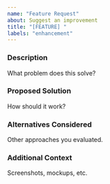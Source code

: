 ```yaml
---
name: "Feature Request"
about: Suggest an improvement
title: "[FEATURE] "
labels: "enhancement"
---
```


### Description
What problem does this solve?

### Proposed Solution
How should it work?

### Alternatives Considered
Other approaches you evaluated.

### Additional Context
Screenshots, mockups, etc.
